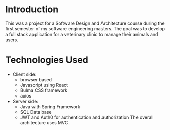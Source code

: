 # Introduction
This was a project for a Software Design and Architecture course during the first semester of my software engineering masters. The goal was to develop a full stack application for a veterinary clinic to manage their animals and users.

# Technologies Used
* Client side:
  * browser based
  * Javascript using React
  * Bulma CSS framework
  * axios
* Server side:
  * Java with Spring Framework
  * SQL Data base
  * JWT and Auth0 for authentication and authorization
The overall architecture uses MVC.
